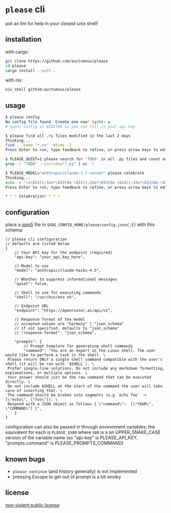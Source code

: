 # `please` cli

ask an llm for help in your closest unix shell!

## installation

with cargo:
```sh
git clone https://github.com/auctumnus/please
cd please
cargo install --path .
```

with nix:
```sh
nix shell github:auctumnus/please
```

## usage

```sh
$ please config
No config file found. Create one now? (y/n): y
# opens config in $EDITOR so you can fill in your api key

$ please find all .rs files modified in the last 2 days
Thinking...
find . -name "*.rs" -mtime -2
Press Enter to run, type feedback to refine, or press arrow keys to edit the command.

$ PLEASE_QUIET=1 please search for 'TODO' in all .py files and count occurrences
grep -r "TODO" --include="*.py" | wc -l

$ PLEASE_MODEL="anthropic/claude-3.7-sonnet" please celebrate
Thinking...
echo -e "\n\033[1;32m*\033[0m \033[1;31m*\033[0m \033[1;34m*\033[0m \033[1;33mCelebration!\033[0m \033[1;34m*\033[0m \033[1;31m*\033[0m \033[1;32m*\033[0m\n"
Press Enter to run, type feedback to refine, or press arrow keys to edit the command.

* * * Celebration! * * *
```

## configuration

place a [json5](https://json5.org/) file in `$XDG_CONFIG_HOME/please/config.json{,5}` with this schema:

```json5
// please cli configuration
// defaults are listed below
{
    // Your API key for the endpoint (required)
    "api-key": "your_api_key_here",

    // Model to use
    "model": "anthropic/claude-haiku-4.5",

    // Whether to suppress informational messages
    "quiet": false,

    // Shell to use for executing commands
    "shell": "/usr/bin/env sh",

    // Endpoint URL
    "endpoint": "https://openrouter.ai/api/v1",

    // Response format of the model
    // accepted values are "harmony" | "json_schema"
    // if not specified, defaults to "json_schema"
    // "response-format": "json_schema",

    "prompts": {
        // Prompt template for generating shell commands
        "command": "You are an expert in the Linux shell. The user would like to perform a task in the shell. \
 Please return ONLY a single shell command compatible with the user's shell (it will be ran with `$SHELL`). \
 Prefer single-line solutions. Do not include any markdown formatting, explanations, or multiple options. \
 Your answer should just be the raw command that can be executed directly. \
 Do not include $SHELL at the start of the command the user will take care of inserting that. \
 The command should be broken into segments (e.g `echo foo` -> [\"echo\", \"foo\"]). \
 Respond with a JSON object as follows { \"command\":  [\"YOUR\", \"COMMAND\"] }",
    }
}
```

configuration can also be passed in through environment variables; the equivalent for each is
`PLEASE_$VAR` where `VAR` is a an UPPER_SNAKE_CASE version of the variable name (so "api-key" is PLEASE_API_KEY, "prompts.command" is PLEASE_PROMPTS_COMMAND)


## known bugs

- `please continue` (and history generally) is not implemented
- pressing Escape to get out of prompt is a bit wonky

## license

[non-violent public license](./LICENSE.md)
